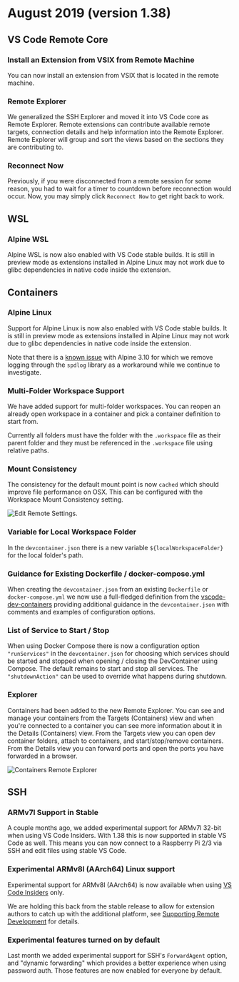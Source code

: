 # August 2019 (version 1.38)

## VS Code Remote Core

### Install an Extension from VSIX from Remote Machine

You can now install an extension from VSIX that is located in the remote machine.

### Remote Explorer

We generalized the SSH Explorer and moved it into VS Code core as Remote Explorer. Remote extensions can contribute available remote targets, connection details and help information into the Remote Explorer. Remote Explorer will group and sort the views based on the sections they are contributing to.

### Reconnect Now

Previously, if you were disconnected from a remote session for some reason, you had to wait for a timer to countdown before reconnection would occur. Now, you may simply click `Reconnect Now` to get right back to work.

## WSL

### Alpine WSL

Alpine WSL is now also enabled with VS Code stable builds. It is still in preview mode as extensions installed in Alpine Linux may not work due to glibc dependencies in native code inside the extension.

## Containers

### Alpine Linux

Support for Alpine Linux is now also enabled with VS Code stable builds. It is still in preview mode as extensions installed in Alpine Linux may not work due to glibc dependencies in native code inside the extension.

Note that there is a [known issue](https://github.com/microsoft/vscode-remote-release/issues/1026) with Alpine 3.10 for which we remove logging through the `spdlog` library as a workaround while we continue to investigate.

### Multi-Folder Workspace Support

We have added support for multi-folder workspaces. You can reopen an already open workspace in a container and pick a container definition to start from.

Currently all folders must have the folder with the `.workspace` file as their parent folder and they must be referenced in the `.workspace` file using relative paths.

### Mount Consistency

The consistency for the default mount point is now `cached` which should improve file performance on OSX. This can be configured with the Workspace Mount Consistency setting.

![Edit Remote Settings](images/1_38/consistency-setting.png).

### Variable for Local Workspace Folder

In the `devcontainer.json` there is a new variable `${localWorkspaceFolder}` for the local folder's path.

### Guidance for Existing Dockerfile / docker-compose.yml

When creating the `devcontainer.json` from an existing `Dockerfile` or `docker-compose.yml` we now use a full-fledged definition from the [vscode-dev-containers](https://github.com/microsoft/vscode-dev-containers) providing additional guidance in the `devcontainer.json` with comments and examples of configuration options.

### List of Service to Start / Stop

When using Docker Compose there is now a configuration option `"runServices"` in the `devcontainer.json` for choosing which services should be started and stopped when opening / closing the DevContainer using Compose. The default remains to start and stop all services. The `"shutdownAction"` can be used to override what happens during shutdown.

### Explorer

Containers had been added to the new Remote Explorer. You can see and manage your containers from the Targets (Containers) view and when you're connected to a container you can see more information about it in the Details (Containers) view. From the Targets view you can open dev container folders, attach to containers, and start/stop/remove containers. From the Details view you can forward ports and open the ports you have forwarded in a browser.

![Containers Remote Explorer](images/1_38/containers-explorer.png)

## SSH

### ARMv7l Support in Stable

A couple months ago, we added experimental support for ARMv7l 32-bit when using VS Code Insiders. With 1.38 this is now supported in stable VS Code as well. This means you can now connect to a Raspberry Pi 2/3 via SSH and edit files using stable VS Code.

### Experimental ARMv8l (AArch64) Linux support

Experimental support for ARMv8l (AArch64) is now available when using [VS Code Insiders](https://code.visualstudio.com/insiders/) only.

We are holding this back from the stable release to allow for extension authors to catch up with the additional platform, see [Supporting Remote Development](https://code.visualstudio.com/api/advanced-topics/remote-extensions) for details.

### Experimental features turned on by default

Last month we added experimental support for SSH's `ForwardAgent` option, and "dynamic forwarding" which provides a better experience when using password auth. Those features are now enabled for everyone by default.
